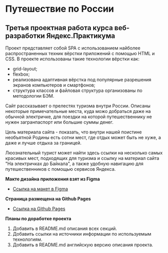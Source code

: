 # Путешествие по России

## Третья проектная работа курса веб-разработки Яндекс.Практикума

Проект представляет собой SPA с использованием найболее распространенных техник вёрстки приложений с помощью HTML и CSS.
В проекте использованы такие технологии вёрстки как:

- grid-layout;
- flexbox;
- реализована адаптивная вёрстка под популярные разрешения экранов компьютеров и смартфонов;
- структура классов и файловая структура организованы по методологии БЭМ.

Сайт рассказывает о прелестях туризма внутри России. Описаны некоторые примечательные места, куда можо добраться даже на обычной электричке, для поездки на которой путешественнику не нужен загранпаспорт или большие суммы денег.

Цель материала сайта - показать, что внутри нашей поистине необъятной Родины есть сотни мест, где отдых может быть не хуже, а даже и лучше отдыха за границей.

Люознательный турист может найти здесь ссылки на несколько самых красивых мест, подходящих для туризма и ссылку на материал сайта "На электричках до Байкала", а также удобную навигацию для путешественников с помощью сервисов Яндекса.

**Макте дизайна приложения взят из Figma**

- [Ссылка на макет в Figma](https://www.figma.com/file/OyRWEjU6wBwRe1hapzQoLx/Sprint-3%3A-Russia-%2F-desktop-%2B-mobile?node-id=28503%3A0)

**Страница размещена на Github Pages**

- [Ссылка на Github Pages](https://greg-one.github.io/russian-travel/index.html)

**Планы по доработке проекта**

1. Добавить в README.md описания всех секций.
2. Добавить ссылки на источники информации по используемым технологиям.
3. Добавить в README.md английскую версию описания проекта.
